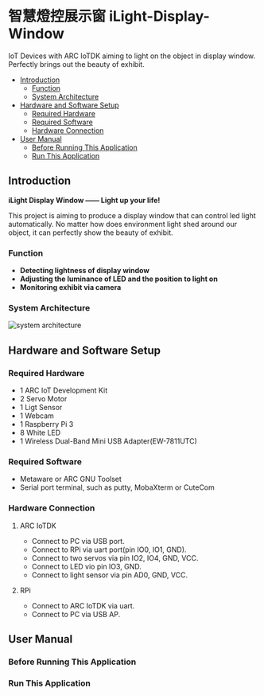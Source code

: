 # 智慧燈控展示窗 iLight-Display-Window
IoT Devices with ARC IoTDK aiming to light on the object in display window. Perfectly brings out the beauty of exhibit.

* [Introduction](#introduction)
	* [Function](#function)
	* [System Architecture](#system-architecture)
* [Hardware and Software Setup](#hardware-and-software-setup)
	* [Required Hardware](#required-hardware)
	* [Required Software](#required-software)
	* [Hardware Connection](#hardware-connection)
* [User Manual](#user-manual)
	* [Before Running This Application](#before-running-this-application)
	* [Run This Application](#run-this-application)

## Introduction
**iLight Display Window —— Light up your life!**

This project is aiming to produce a display window that can control led light automatically. No matter how does environment light shed around our object, it can perfectly show the beauty of exhibit.

### Function
- **Detecting lightness of display window**
- **Adjusting the luminance of LED and the position to light on**
- **Monitoring exhibit via camera**

### System Architecture
![system architecture][0]

## Hardware and Software Setup

### Required Hardware
- 1 ARC IoT Development Kit
- 2 Servo Motor
- 1 Ligt Sensor
- 1 Webcam
- 1 Raspberry Pi 3
- 8 White LED
- 1 Wireless Dual-Band Mini USB Adapter(EW-7811UTC)

### Required Software
- Metaware or ARC GNU Toolset
- Serial port terminal, such as putty, MobaXterm or CuteCom

### Hardware Connection
1. ARC IoTDK
   - Connect to PC via USB port.
   - Connect to RPi via uart port(pin IO0, IO1, GND).
   - Connect to two servos via pin IO2, IO4, GND, VCC.
   - Connect to LED vio pin IO3, GND.
   - Connect to light sensor via pin AD0, GND, VCC.

2. RPi
   - Connect to ARC IoTDK via uart.
   - Connect to PC via USB AP.

## User Manual

### Before Running This Application

### Run This Application




[0]: https://github.com/weftuon1/iLight-Display-Window/blob/master/src/system_pic.png		"system architecture"
